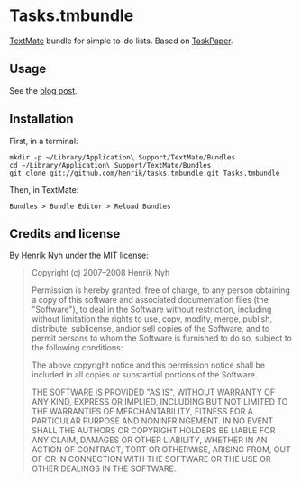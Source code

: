 # Tasks.tmbundle

[TextMate](http://macromates.com/) bundle for simple to-do lists. Based on [TaskPaper](http://www.hogbaysoftware.com/products/taskpaper).


## Usage

See the [blog post](http://henrik.nyh.se/2007/08/tasks-bundle).


## Installation

First, in a terminal:

    mkdir -p ~/Library/Application\ Support/TextMate/Bundles
    cd ~/Library/Application\ Support/TextMate/Bundles
    git clone git://github.com/henrik/tasks.tmbundle.git Tasks.tmbundle
    
Then, in TextMate:

    Bundles > Bundle Editor > Reload Bundles


## Credits and license

By [Henrik Nyh](http://henrik.nyh.se/) under the MIT license:

>  Copyright (c) 2007–2008 Henrik Nyh
>
>  Permission is hereby granted, free of charge, to any person obtaining a copy
>  of this software and associated documentation files (the "Software"), to deal
>  in the Software without restriction, including without limitation the rights
>  to use, copy, modify, merge, publish, distribute, sublicense, and/or sell
>  copies of the Software, and to permit persons to whom the Software is
>  furnished to do so, subject to the following conditions:
>
>  The above copyright notice and this permission notice shall be included in
>  all copies or substantial portions of the Software.
>
>  THE SOFTWARE IS PROVIDED "AS IS", WITHOUT WARRANTY OF ANY KIND, EXPRESS OR
>  IMPLIED, INCLUDING BUT NOT LIMITED TO THE WARRANTIES OF MERCHANTABILITY,
>  FITNESS FOR A PARTICULAR PURPOSE AND NONINFRINGEMENT. IN NO EVENT SHALL THE
>  AUTHORS OR COPYRIGHT HOLDERS BE LIABLE FOR ANY CLAIM, DAMAGES OR OTHER
>  LIABILITY, WHETHER IN AN ACTION OF CONTRACT, TORT OR OTHERWISE, ARISING FROM,
>  OUT OF OR IN CONNECTION WITH THE SOFTWARE OR THE USE OR OTHER DEALINGS IN
>  THE SOFTWARE.
